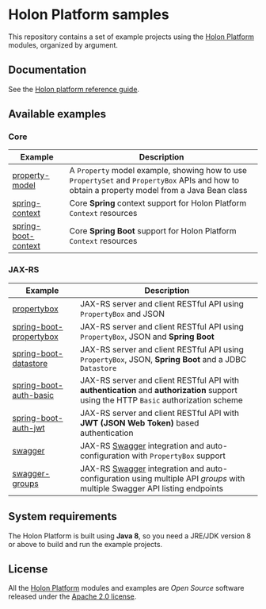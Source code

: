 # Holon Platform samples

This repository contains a set of example projects using the [Holon Platform](https://holon-platform.com) modules, organized by argument.

## Documentation

See the [Holon platform reference guide](https://holon-platform.com/docs/current/reference).

## Available examples

### Core
Example | Description
------- | -----------
[property-model](core/property-model)| A `Property` model example, showing how to use `PropertySet` and `PropertyBox` APIs and how to obtain a property model from a Java Bean class
[spring-context](core/spring-context)| Core __Spring__ context support for Holon Platform `Context` resources
[spring-boot-context](core/spring-boot-context)| Core __Spring Boot__ support for Holon Platform `Context` resources

### JAX-RS

Example | Description
------- | -----------
[propertybox](jax-rs/propertybox)| JAX-RS server and client RESTful API using `PropertyBox` and JSON
[spring-boot-propertybox](jax-rs/spring-boot-propertybox)| JAX-RS server and client RESTful API using `PropertyBox`, JSON and __Spring Boot__
[spring-boot-datastore](jax-rs/spring-boot-datastore)| JAX-RS server and client RESTful API using `PropertyBox`, JSON, __Spring Boot__ and a JDBC `Datastore`
[spring-boot-auth-basic](jax-rs/spring-boot-auth-basic)| JAX-RS server and client RESTful API with __authentication__ and __authorization__ support using the HTTP `Basic` authorization scheme
[spring-boot-auth-jwt](jax-rs/spring-boot-auth-jwt)| JAX-RS server and client RESTful API with __JWT (JSON Web Token)__ based authentication
[swagger](jax-rs/swagger)| JAX-RS [Swagger](https://swagger.io) integration and auto-configuration with `PropertyBox` support
[swagger-groups](jax-rs/swagger-groups)| JAX-RS [Swagger](https://swagger.io) integration and auto-configuration using multiple API _groups_ with multiple Swagger API listing endpoints

## System requirements

The Holon Platform is built using __Java 8__, so you need a JRE/JDK version 8 or above to build and run the example projects.

## License

All the [Holon Platform](https://holon-platform.com) modules and examples are _Open Source_ software released under the [Apache 2.0 license](LICENSE.md).
